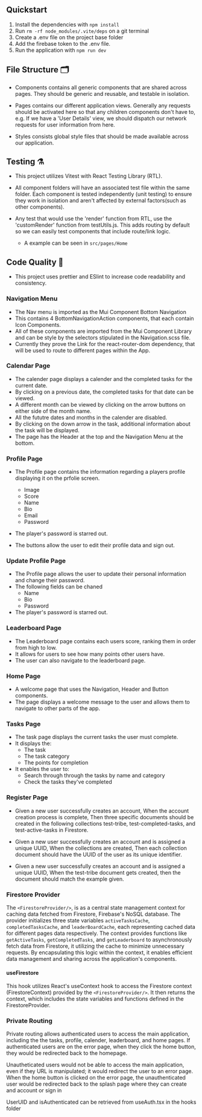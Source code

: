 ## Quickstart

1. Install the dependencies with `npm install`
2. Run `rm -rf node_modules/.vite/deps` on a git terminal
3. Create a .env file on the project base folder
4. Add the firebase token to the .env file.
5. Run the application with `npm run dev`

## File Structure 🗂️

- Components contains all generic components that are shared across pages. They should be generic and reusable, and testable in isolation.

- Pages contains our different application views. Generally any requests should be activated here so that any children components don't have to, e.g. If we have a 'User Details' view, we should dispatch our network requests for user information from here.

- Styles consists global style files that should be made available across our application.

## Testing ⚗️

- This project utilizes Vitest with React Testing Library (RTL).

- All component folders will have an associated test file within the same folder. Each component is tested independently (unit testing) to ensure they work in isolation and aren't affected by external factors(such as other components).

- Any test that would use the 'render' function from RTL, use the 'customRender' function from testUtils.js. This adds routing by default so we can easily test components that include route/link logic.
  - A example can be seen in `src/pages/Home`

## Code Quality 🌟

- This project uses prettier and ESlint to increase code readability and consistency.

### Navigation Menu

- The Nav menu is imported as the Mui Component Bottom Navigation
- This contains 4 BottomNavigationAction components, that each contain Icon Components.
- All of these components are imported from the Mui Component Library and can be style by the selectors stipulated in the Navigation.scss file.
- Currently they prove the Link for the react-router-dom dependency, that will be used to route to different pages within the App.

### Calendar Page

- The calender page displays a calender and the completed tasks for the current date.
- By clicking on a previous date, the completed tasks for that date can be viewed.
- A different month can be viewed by clicking on the arrow buttons on either side of the month name.
- All the fututre dates and months in the calender are disabled.
- By clicking on the down arrow in the task, additional information about the task will be displayed.
- The page has the Header at the top and the Navigation Menu at the bottom.

### Profile Page

- The Profile page contains the information regarding a players profile displaying it on the prfolie screen.

  - Image
  - Score
  - Name
  - Bio
  - Email
  - Password

- The player's password is starred out.
- The buttons allow the user to edit their profile data and sign out.

### Update Profile Page

- The Profile page allows the user to update their personal information and change their password.
- The following fields can be chaned
  - Name
  - Bio
  - Password
- The player's password is starred out.


### Leaderboard Page

- The Leaderboard page contains each users score, ranking them in order from high to low.
- It allows for users to see how many points other users have.
- The user can also navigate to the leaderboard page.

### Home Page

- A welcome page that uses the Navigation, Header and Button components.
- The page displays a welcome message to the user and allows them to navigate to other parts of the app.

### Tasks Page

- The task page displays the current tasks the user must complete.
- It displays the:
  - The task
  - The task category
  - The points for completion
- It enables the user to:
  - Search through through the tasks by name and category
  - Check the tasks they've completed

### Register Page

- Given a new user successfully creates an account, When the account creation process is complete,
  Then three specific documents should be created in the following collections test-tribe, test-completed-tasks, and test-active-tasks in Firestore.

- Given a new user successfully creates an account and is assigned a unique UUID, When the collections are created, Then each collection document should have the UUID of the user as its unique identifier.

- Given a new user successfully creates an account and is assigned a unique UUID, When the test-tribe document gets created, then the document should match the example given.

### Firestore Provider

The `<FirestoreProvider/>`, is as a central state management context for caching data fetched from Firestore, Firebase's NoSQL database. The provider initializes three state variables `activeTasksCache`, `completedTasksCache`, and `leaderBoardCache`, each representing cached data for different pages data respectively. The context provides functions like `getActiveTasks`, `getCompletedTasks`, and `getLeaderboard` to asynchronously fetch data from Firestore, it utilizing the cache to minimize unnecessary requests. By encapsulating this logic within the context, it enables efficient data management and sharing across the application's components.

#### useFirestore

This hook utilizes React's useContext hook to access the Firestore context (FirestoreContext) provided by the `<FirestoreProvider/>`. It then returns the context, which includes the state variables and functions defined in the FirestoreProvider.

### Private Routing

Private routing allows authenticated users to access the main application, including the the tasks, profile, calender, leaderboard, and home pages. If authenticated users are on the error page, when they click the home button, they would be redirected back to the homepage. 

Unautheticated users would not be able to access the main application, even if they URL is manipulated; it would redirect the user to an error page. When the home button is clicked on the error page, the unauthenticated user would be redirected back to the splash page where they can create and account or sign in

UserUID and isAuthenticated can be retrieved from useAuth.tsx in the hooks folder